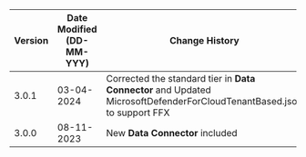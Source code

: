 | **Version** | **Date Modified (DD-MM-YYY)** | **Change History**                              |
|-------------|-------------------------------|-------------------------------------------------| 
| 3.0.1       | 03-04-2024                    |Corrected the standard tier in **Data Connector** and Updated MicrosoftDefenderForCloudTenantBased.json to support FFX  |                                                 |
| 3.0.0       | 08-11-2023                    |New **Data Connector** included		        | 